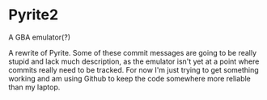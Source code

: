 # Pyrite2
A GBA emulator(?)

A rewrite of Pyrite. Some of these commit messages are going to be really stupid and lack much description, as the emulator isn't yet at a point where commits really need to be tracked. For now I'm just trying to get something working and am using Github to keep the code somewhere more reliable than my laptop.